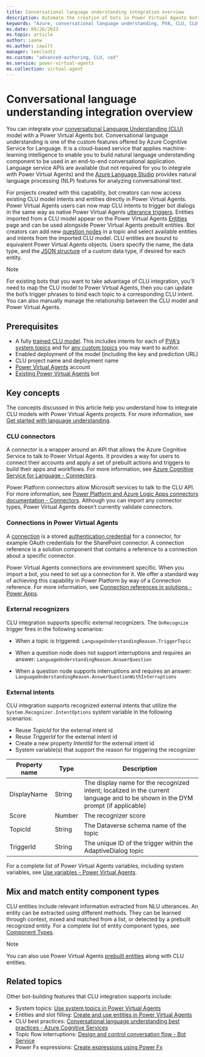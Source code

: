 ```yaml
---
title: Conversational language understanding integration overview
description: Automate the creation of bots in Power Virtual Agents bots with CLU integration.
keywords: "Azure, conversational language understanding, PVA, CLU, CLU models"
ms.date: 09/26/2023
ms.topic: article
author: iaanw
ms.author: iawilt
manager: leeclontz
ms.custom: "advanced-authoring, CLU, ceX"
ms.service: power-virtual-agents
ms.collection: virtual-agent
---
```


# Conversational language understanding integration overview 

You can integrate your [conversational Language Understanding (CLU)](/azure/cognitive-services/language-service/conversational-language-understanding/overview) model with a Power Virtual Agents bot. Conversational language understanding is one of the custom features offered by Azure Cognitive Service for Language. It is a cloud-based service that applies machine-learning intelligence to enable you to build natural language understanding component to be used in an end-to-end conversational application. Language service APIs are available (but not required for you to integrate with Power Virtual Agents) and the [Azure Language Studio](/azure/cognitive-services/language-service/overview) provides natural language processing (NLP) features for analyzing conversational text.

For projects created with this capability, bot creators can now access existing CLU model intents and entities directly in Power Virtual Agents. Power Virtual Agents users can now map CLU intents to trigger bot dialogs in the same way as native Power Virtual Agents [utterance triggers](advanced-hand-off.md). Entities imported from a CLU model appear on the Power Virtual Agents [Entities](advanced-entities-slot-filling.md) page and can be used alongside Power Virtual Agents prebuilt entities. Bot creators can add new [question nodes](authoring-create-edit-topics.md) in a topic and select available entities and intents from the imported CLU model. CLU entities are bound to equivalent Power Virtual Agents objects. Users specify the name, the data type, and the [JSON structure](advanced-clu-entity-registration.md) of a custom data type, if desired for each entity. 

> [!NOTE]
> For existing bots that you want to take advantage of CLU integration, you'll need to map the CLU model to Power Virtual Agents, then you can update the bot’s trigger phrases to bind each topic to a corresponding CLU intent. You can also manually manage the relationship between the CLU model and Power Virtual Agents.

## Prerequisites

- A fully [trained CLU model](/azure/cognitive-services/language-service/conversational-language-understanding/quickstart?pivots=language-studio#train-your-model). This includes intents for each of [PVA's system topics](authoring-system-topics.md) and for [any custom topics](authoring-create-edit-topics.md) you may want to author.
- Enabled deployment of the model (including the key and prediction URL)
- CLU project name and deployment name 
- [Power Virtual Agents](requirements-licensing-subscriptions.md) account
- [Existing Power Virtual Agents](authoring-first-bot.md) bot

## Key concepts

The concepts discussed in this article help you understand how to integrate CLU models with Power Virtual Agents projects. For more information, see [Get started with language understanding](advanced-clu-get-started.md).

### CLU connectors

A *connector* is a wrapper around an API that allows the Azure Cognitive Service to talk to Power Virtual Agents. It provides a way for users to connect their accounts and apply a set of prebuilt actions and triggers to build their apps and workflows. For more information, see [Azure Cognitive Service for Language - Connectors](/connectors/cognitiveservicestextanalytics). 

Power Platform connectors allow Microsoft services to talk to the CLU API. For more information, see [Power Platform and Azure Logic Apps connectors documentation - Connectors](/connectors). Although you can import any connector types, Power Virtual Agents doesn’t currently validate connectors. 

### Connections in Power Virtual Agents

A [connection](/power-automate/add-manage-connections) is a stored [authentication credential](/connectors/custom-connectors/connection-parameters#authentication-types) for a connector, for example OAuth credentials for the SharePoint connector. A connection reference is a solution component that contains a reference to a connection about a specific connector.

Power Virtual Agents connections are environment specific. When you import a bot, you need to set up a connection for it. We offer a standard way of achieving this capability in Power Platform by way of a Connection reference. For more information, see [Connection references in solutions - Power Apps](/power-apps/maker/data-platform/create-connection-reference). 


### External recognizers 

CLU integration supports specific external recognizers. The `OnRecognize` trigger fires in the following scenarios:

- When a topic is triggered:
`LanguageUnderstandingReason.TriggerTopic`

- When a question node does not support interruptions and requires an answer: `LanguageUnderstandingReason.AnswerQuestion`

- When a question node supports interruptions and requires an answer: 
` LanguageUnderstandingReason.AnswerQuestionWithInterruptions`

### External intents

CLU integration supports recognized external intents that utilize the `System.Recognizer.IntentOptions` system variable in the following scenarios:

- Reuse *TopicId* for the external intent id
- Reuse *TriggerId* for the external intent id
- Create a new property *IntentId* for the external intent id
- System variable(s) that support the reason for triggering the recognizer

| Property name | Type        | Description | 
|---------------|-------------|-------------|
| DisplayName   | String      | The display name for the recognized intent; localized in the current language and to be shown in the DYM prompt (if applicable) |
| Score         | Number      | The recognizer score |
| TopicId       | String      | The Dataverse schema name of the topic |
| TriggerId     | String      | The unique ID of the trigger within the AdaptiveDialog topic |

For a complete list of Power Virtual Agents variables, including system variables, see [Use variables - Power Virtual Agents](authoring-variables.md).

## Mix and match entity component types 

CLU entities include relevant information extracted from NLU utterances. An entity can be extracted using different methods. They can be learned through context, mixed and matched from a list, or detected by a prebuilt recognized entity. For a complete list of entity component types, see [Component Types](/azure/cognitive-services/language-service/conversational-language-understanding/concepts/entity-components#component-types).

> [!NOTE]
> You can also use Power Virtual Agents [prebuilt entities](authoring-variables.md) along with CLU entities.

## Related topics

Other bot-building features that CLU integration supports include:

- System topics: [Use system topics in Power Virtual Agents](authoring-system-topics.md)
- Entities and slot filling: [Create and use entities in Power Virtual Agents](advanced-entities-slot-filling.md)
- CLU best practices: [Conversational language understanding best practices - Azure Cognitive Services](/azure/cognitive-services/language-service/conversational-language-understanding/concepts/best-practices)
- Topic flow interruptions: [Design and control conversation flow - Bot Service](/azure/bot-service/bot-service-design-conversation-flow)
- Power Fx expressions: [Create expressions using Power Fx](preview/advanced-power-fx.md)
